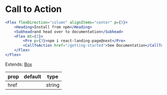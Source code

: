 # Call to Action

```.jsx
<Flex flexDirection="column" alignItems="center" p={5}>
    <Heading>Install from npm</Heading>
    <Subhead>and head over to documentation</Subhead>
    <Flex mt={3}>
        <Pre p={3}>npm i react-landing-page@next</Pre>
        <CallToAction href="/getting-started">See Documentation</CallToAction>
    </Flex>
</Flex>
```

Extends: [Box](http://jxnblk.com/rebass/components/Button)

| prop | default | type   |
| ---- | ------- | ------ |
| href |         | string |